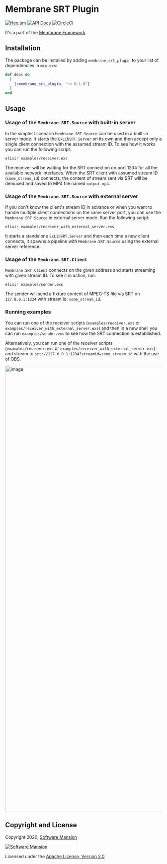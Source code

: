 # Membrane SRT Plugin

[![Hex.pm](https://img.shields.io/hexpm/v/membrane_srt_plugin.svg)](https://hex.pm/packages/membrane_srt_plugin)
[![API Docs](https://img.shields.io/badge/api-docs-yellow.svg?style=flat)](https://hexdocs.pm/membrane_srt_plugin)
[![CircleCI](https://circleci.com/gh/membraneframework/membrane_srt_plugin.svg?style=svg)](https://circleci.com/gh/membraneframework/membrane_srt_plugin)


It's a part of the [Membrane Framework](https://membrane.stream).

## Installation

The package can be installed by adding `membrane_srt_plugin` to your list of dependencies in `mix.exs`:

```elixir
def deps do
  [
    {:membrane_srt_plugin, "~> 0.1.0"}
  ]
end
```
## Usage

### Usage of the `Membrane.SRT.Source` with built-in server

In the simplest scenario `Membrane.SRT.Source` can be used in a built-in server mode.
It starts the `ExLibSRT.Server` on its own and then accept only a single client connection
with the assumed stream ID.
To see how it works you can run the following script:
```
elixir examples/receiver.exs

```
The receiver will be waiting for the SRT connection on port 1234 for all the available network interfaces.
When the SRT client with assumed stream ID (`some_stream_id`) connects, the content of stream sent via SRT
will be demuxed and saved to MP4 file named `output.mp4`.

### Usage of the `Membrane.SRT.Source` with external server

If you don't know the client's stream ID in advance or when you want to handle multiple client connections on the same server port,
you can use the `Membrane.SRT.Source` in external server mode.
Run the following script:
```
elixir examples/receiver_with_external_server.exs
```

It starts a standalone `ExLibSRT.Server` and then each time a new client connects, it spawns a pipeline with
`Membrane.SRT.Source` using the external server reference.

### Usage of the `Membrane.SRT.Client`

`Membrane.SRT.Client` connects on the given address and starts streaming with given stream ID.
To see it in action, run:
```
elixir examples/sender.exs
```

The sender will send a fixture content of MPEG-TS file via SRT on `127.0.0.1:1234` with stream id:
`some_stream_id`.

### Running examples

You can run one of the receiver scripts (`examples/receiver.exs` or
`examples/receiver_with_external_server.exs`) and then in a new shell you can run `examples/sender.exs`
to see how the SRT connection is estabilished.

Alternatively, you can run one of the receiver scripts (`examples/receiver.exs` or
`examples/receiver_with_external_server.exs`) and stream to `srt://127.0.0.1:1234?streamid=some_stream_id` with the use of OBS. 

<img width="1437" alt="image" src="https://github.com/user-attachments/assets/d5841a09-4edc-4e0a-b25a-a33d91d8f271" />
 
## Copyright and License

Copyright 2020, [Software Mansion](https://swmansion.com/?utm_source=git&utm_medium=readme&utm_campaign=membrane_template_plugin)

[![Software Mansion](https://logo.swmansion.com/logo?color=white&variant=desktop&width=200&tag=membrane-github)](https://swmansion.com/?utm_source=git&utm_medium=readme&utm_campaign=membrane_template_plugin)

Licensed under the [Apache License, Version 2.0](LICENSE)
